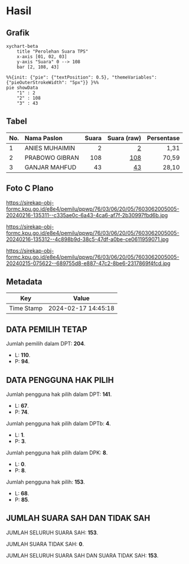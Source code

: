 # Hasil

## Grafik

```mermaid
xychart-beta
    title "Perolehan Suara TPS"
    x-axis [01, 02, 03]
    y-axis "Suara" 0 --> 108
    bar [2, 108, 43]
```

```mermaid
%%{init: {"pie": {"textPosition": 0.5}, "themeVariables": {"pieOuterStrokeWidth": "5px"}} }%%
pie showData
    "1" : 2
    "2" : 108
    "3" : 43
```

## Tabel

| No. | Nama Paslon    | Suara | Suara (raw) | Persentase |
|:--- |:-------------- | -----:| -----------:| ----------:|
| 1   | ANIES MUHAIMIN | 2     | [2][p-1]    | 1,31       |
| 2   | PRABOWO GIBRAN | 108   | [108][p-2]  | 70,59      |
| 3   | GANJAR MAHFUD  | 43    | [43][p-3]   | 28,10      |


[p-1]: https://github.com/gigit-pemilu/pemilu-2024-76-sulawesi-barat/blob/main/pilpres/hitung-suara/sub/76-sulawesi-barat/sub/03-mamasa/sub/06-sumarorong/sub/2005-tadisi/sub/005-tps/sub/paslon-1.txt
[p-2]: https://github.com/gigit-pemilu/pemilu-2024-76-sulawesi-barat/blob/main/pilpres/hitung-suara/sub/76-sulawesi-barat/sub/03-mamasa/sub/06-sumarorong/sub/2005-tadisi/sub/005-tps/sub/paslon-2.txt
[p-3]: https://github.com/gigit-pemilu/pemilu-2024-76-sulawesi-barat/blob/main/pilpres/hitung-suara/sub/76-sulawesi-barat/sub/03-mamasa/sub/06-sumarorong/sub/2005-tadisi/sub/005-tps/sub/paslon-3.txt

## Foto C Plano

https://sirekap-obj-formc.kpu.go.id/e8e4/pemilu/ppwp/76/03/06/20/05/7603062005005-20240216-135311--c335ae0c-6a43-4ca6-af7f-2b30997fbd6b.jpg

https://sirekap-obj-formc.kpu.go.id/e8e4/pemilu/ppwp/76/03/06/20/05/7603062005005-20240216-135312--4c898b9d-38c5-47df-a0be-ce0611959071.jpg

https://sirekap-obj-formc.kpu.go.id/e8e4/pemilu/ppwp/76/03/06/20/05/7603062005005-20240215-075622--689755d8-e887-47c2-8be6-2317869f4fcd.jpg


## Metadata

| Key        | Value               |
| ---------- | ------------------- |
| Time Stamp | 2024-02-17 14:45:18 |


## DATA PEMILIH TETAP

Jumlah pemilih dalam DPT: **204**.
 * L: **110**.
 * P: **94**.

## DATA PENGGUNA HAK PILIH

Jumlah pengguna hak pilih dalam DPT: **141**.
 * L: **67**.
 * P: **74**.

Jumlah pengguna hak pilih dalam DPTb: **4**.
 * L: **1**.
 * P: **3**.

Jumlah pengguna hak pilih dalam DPK: **8**.
 * L: **0**.
 * P: **8**.

Jumlah pengguna hak pilih: **153**.
 * L: **68**.
 * P: **85**.

## JUMLAH SUARA SAH DAN TIDAK SAH

JUMLAH SELURUH SUARA SAH: **153**.

JUMLAH SUARA TIDAK SAH: **0**.

JUMLAH SELURUH SUARA SAH DAN SUARA TIDAK SAH: **153**.


